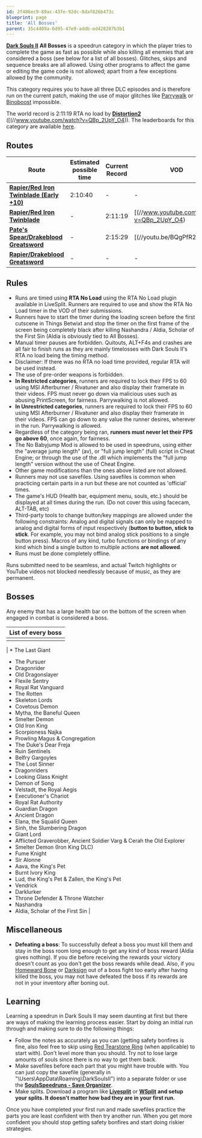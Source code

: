 ```yaml
---
id: 2f486ec9-89ac-43fe-92dc-0daf826b473c
blueprint: page
title: 'All Bosses'
parent: 35c4409a-6d95-47e9-addb-ed428287b3b1
---
```

[**Dark Souls II**](/darksouls2)  **All Bosses** is a speedrun category in which the player tries to complete the game as fast as possible while also killing all enemies that are considered a boss (see below for a list of all bosses). Glitches, skips and sequence breaks are all allowed. Using other programs to affect the game or editing the game code is not allowed; apart from a few exceptions allowed by the community.

This category requires you to have all three DLC episodes and is therefore run on the current patch, making the use of major glitches like [Parrywalk](/parrywalk) or [Binoboost](/binoboost) impossible.

The world record is 2:11:19 RTA no load by [**Distortion2**](//twitch.tv/distortion2) ([(//www.youtube.com/watch?v=QBp_2UpY_O4)). The leaderboards for this category are available [here](/darksouls2-leaderboardall-bosses).

## Routes

| Route | Estimated possible time | Current Record | VOD |
| --- | --- | --- | --- |
| [**Rapier/Red Iron Twinblade (Early +10)**](//pastebin.com/ePBAKWSi) | 2:10:40 | - | - |
| [**Rapier/Red Iron Twinblade**](//pastebin.com/sagPqQfS) | - | 2:11:19 | [(//www.youtube.com/watch?v=QBp_2UpY_O4) |
| [**Pate's Spear/Drakeblood Greatsword**](//pastebin.com/dXwDGRDe) | - | 2:15:29 | [(//youtu.be/BQgPfR2vCpk) |
| [**Rapier/Drakeblood Greatsword**](//pastebin.com/Rmx5g1Sk) | - | - | - |

## Rules

- Runs are timed using **RTA No Load** using the RTA No Load plugin available in LiveSplit. Runners are required to use and show the RTA No Load timer in the VOD of their submissions.
- Runners have to start the timer during the loading screen before the first cutscene in Things Betwixt and stop the timer on the first frame of the screen being completely black after killing Nashandra / Aldia, Scholar of the First Sin (Aldia is obviously tied to All Bosses).
- Manual timer pauses are forbidden. Quitouts, ALT+F4s and crashes are all fair to finish runs as they are mainly timelosses with Dark Souls II's RTA no load being the timing method.
- Disclaimer: If there was no RTA no load time provided, regular RTA will be used instead.
- The use of pre-order weapons is forbidden.
- **In Restricted categories**, runners are required to lock their FPS to 60 using MSI Afterburner / Rivatuner and also display their framerate in their videos. FPS must never go down via malicious uses such as abusing PrintScreen, for fairness. Parrywalking is not allowed.
- **In Unrestricted categories**, runners are required to lock their FPS to 60 using MSI Afterburner / Rivatuner and also display their framerate in their videos. FPS can go down to any value the runner desires, wherever in the run. Parrywalking is allowed.
- Regardless of the category being ran, **runners must never let their FPS go above 60**, once again, for fairness.
- The No Babyjump Mod is allowed to be used in speedruns, using either the "average jump length" (av), or "full jump length" (full) script in Cheat Engine; or through the use of the .dll which implements the "full jump length" version without the use of Cheat Engine.
- Other game modifications than the ones above listed are not allowed.
- Runners may not use savefiles. Using savefiles is common when practicing certain parts in a run but these are not counted as 'official' times.
- The game's HUD (Health bar, equipment menu, souls, etc.) should be displayed at all times during the run. (Do not cover this using facecam, ALT-TAB, etc)
- Third-party tools to change button/key mappings are allowed under the following constraints: Analog and digital signals can only be mapped to analog and digital forms of input respectively (**button to button, stick to stick**. For example, you may not bind analog stick positions to a single button press). Macros of any kind, turbo functions or bindings of any kind which bind a single button to multiple actions **are not allowed**.
- Runs must be done completely offline.

Runs submitted need to be seamless, and actual Twitch highlights or YouTube videos not blocked needlessly because of music, as they are permanent.

## Bosses

Any enemy that has a large health bar on the bottom of the screen when engaged in combat is considered a boss.

| List of every boss |
| --- |
|  |

| * The Last Giant

- The Pursuer
- Dragonrider
- Old Dragonslayer
- Flexile Sentry
- Royal Rat Vanguard
- The Rotten
- Skeleton Lords
- Covetous Demon
- Mytha, the Baneful Queen
- Smelter Demon
- Old Iron King
- Scorpioness Najka
- Prowling Magus & Congregation
- The Duke's Dear Freja
- Ruin Sentinels
- Belfry Gargoyles
- The Lost Sinner
- Dragonriders
- Looking Glass Knight
- Demon of Song
- Velstadt, the Royal Aegis
- Executioner's Chariot
- Royal Rat Authority
- Guardian Dragon
- Ancient Dragon
- Elana, the Squalid Queen
- Sinh, the Slumbering Dragon
- Giant Lord
- Afflicted Graverobber, Ancient Soldier Varg & Cerah the Old Explorer
- Smelter Demon (Iron King DLC)
- Fume Knight
- Sir Alonne
- Aava, the King's Pet
- Burnt Ivory King
- Lud, the King's Pet & Zallen, the King's Pet
- Vendrick
- Darklurker
- Throne Defender & Throne Watcher
- Nashandra
- Aldia, Scholar of the First Sin |

## Miscellaneous

- **Defeating a boss**: To successfully defeat a boss you must kill them and stay in the boss room long enough to get any kind of boss reward (Aldia gives nothing). If you die before receiving the rewards your victory doesn't count as you don't get the boss rewards while dead. Also, if you [Homeward Bone](//darksouls.wikidot.com/homeward-bone) or [Darksign](//darksouls.wikidot.com/darksign) out of a boss fight too early after having killed the boss, you may not have defeated the boss if its rewards are not in your inventory after boning out.

## Learning

Learning a speedrun in Dark Souls II may seem daunting at first but there are ways of making the learning process easier. Start by doing an initial run through and making sure to do the following things:

- Follow the notes as accurately as you can (getting safety bonfires is fine, also feel free to skip using [Red Tearstone Ring](//darksouls2.wikidot.com/red-tearstone-ring) (when applicable) to start with). Don't level more than you should. Try not to lose large amounts of souls since there is no way to get them back.
- Make savefiles before each part that you might have trouble with. You can just copy the savefile (generally in "\Users<YourName>\AppData\Roaming\DarkSoulsII<SomeCode>") into a separate folder or use the [**SoulsSpeedruns - Save Organizer**](https://github.com/Kahmul/SoulsSpeedruns-Save-Organizer/releases).
- Make splits. Download a program like [**Livesplit**](//livesplit.org/) or [**WSplit**](//www.mediafire.com/download/x6e6g8d0m5daa3q/WSplit+1.5.2.zip)  **and setup your splits. It doesn't matter how bad they are in your first run.**

Once you have completed your first run and made savefiles practice the parts you are least confident with then try another run. When you get more confident you should stop getting safety bonfires and start doing riskier strategies.
